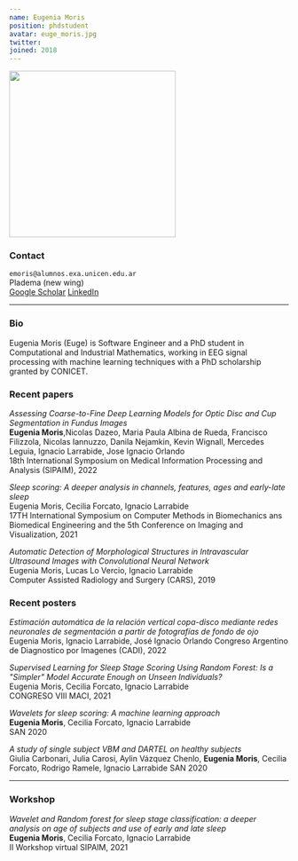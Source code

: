 ```yaml
---
name: Eugenia Moris
position: phdstudent
avatar: euge_moris.jpg
twitter:
joined: 2018
---
```


<img width="300" src="{{site.baseurl}}/images/people/{{page.avatar}}" data-action="zoom">

### Contact

<i class="fa fa-envelope-o"></i>  `emoris@alumnos.exa.unicen.edu.ar`<br>
<i class="fa fa-building"></i> Pladema (new wing) <br>
<i class="fa fa-bar-chart"></i> [Google Scholar](https://scholar.google.com/citations?hl=es&user=krc21eUAAAAJ)
<i class="fa fa-bar-chart"></i> [LinkedIn](https://www.linkedin.com/in/eugenia-moris-480a55162)

<hr>

### Bio

Eugenia Moris (Euge) is Software Engineer and a PhD student in Computational and Industrial Mathematics, working in EEG signal processing with machine learning techniques with a PhD scholarship granted by CONICET.

### Recent papers

_Assessing Coarse-to-Fine Deep Learning Models for Optic Disc and Cup Segmentation in Fundus Images_<br>
**Eugenia Moris**,Nicolas Dazeo, Maria Paula Albina de Rueda, Francisco Filizzola,
Nicolas Iannuzzo, Danila Nejamkin, Kevin Wignall, Mercedes Leguia, Ignacio Larrabide, Jose Ignacio Orlando<br>
18th International Symposium on Medical Information Processing and Analysis (SIPAIM), 2022

_Sleep scoring: A deeper analysis in channels, features, ages and early-late sleep_<br>
Eugenia Moris, Cecilia Forcato, Ignacio Larrabide<br>
17TH International Symposium on Computer Methods in Biomechanics ans Biomedical Engineering and the 5th Conference on Imaging and Visualization, 2021

_Automatic Detection of Morphological Structures in Intravascular Ultrasound Images with Convolutional Neural Network_<br>
Eugenia Moris, Lucas Lo Vercio, Ignacio Larrabide<br>
Computer Assisted Radiology and Surgery (CARS), 2019


### Recent posters

_Estimación automática de la relación vertical copa-disco mediante redes neuronales de segmentación a partir de fotografías de fondo de ojo_<br>
Eugenia Moris, Ignacio Larrabide, José Ignacio Orlando
Congreso Argentino de Diagnostico por Imagenes (CADI), 2022

_Supervised Learning for Sleep Stage Scoring Using Random Forest: Is a "Simpler" Model Accurate Enough on Unseen Individuals?_<br>
Eugenia Moris, Cecilia Forcato, Ignacio Larrabide<br>
CONGRESO VIII MACI, 2021

_Wavelets for sleep scoring: A machine learning approach_<br>
**Eugenia Moris**, Cecilia Forcato, Ignacio Larrabide<br>
SAN 2020

_A study of single subject VBM and DARTEL on healthy subjects_<br>
Giulia Carbonari, Julia Carosi, Aylin Vázquez Chenlo, **Eugenia Moris**, Cecilia Forcato, Rodrigo Ramele, Ignacio Larrabide
SAN 2020
<hr>

### Workshop

_Wavelet and Random forest for sleep stage classification: a deeper analysis on age of subjects and use of early and late sleep_<br>
**Eugenia Moris**, Cecilia Forcato, Ignacio Larrabide<br>
II Workshop virtual SIPAIM, 2021
